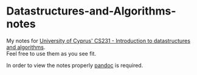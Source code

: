 # Datastructures-and-Algorithms-notes

My notes for [University of Cyprus' CS231 - Introduction to datastructures and algorithms](https://www.cs.ucy.ac.cy/courses/EPL231/).  
Feel free to use them as you see fit.

In order to view the notes properly [pandoc](http://pandoc.org/) is required.